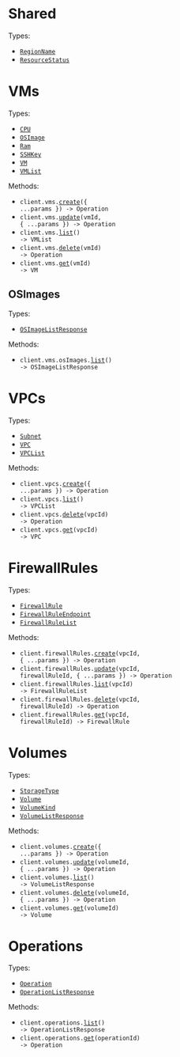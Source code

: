 # Shared

Types:

- <code><a href="./src/resources/shared.ts">RegionName</a></code>
- <code><a href="./src/resources/shared.ts">ResourceStatus</a></code>

# VMs

Types:

- <code><a href="./src/resources/vms/vms.ts">CPU</a></code>
- <code><a href="./src/resources/vms/vms.ts">OSImage</a></code>
- <code><a href="./src/resources/vms/vms.ts">Ram</a></code>
- <code><a href="./src/resources/vms/vms.ts">SSHKey</a></code>
- <code><a href="./src/resources/vms/vms.ts">VM</a></code>
- <code><a href="./src/resources/vms/vms.ts">VMList</a></code>

Methods:

- <code title="post /vms">client.vms.<a href="./src/resources/vms/vms.ts">create</a>({ ...params }) -> Operation</code>
- <code title="patch /vms/{vm_id}">client.vms.<a href="./src/resources/vms/vms.ts">update</a>(vmId, { ...params }) -> Operation</code>
- <code title="get /vms">client.vms.<a href="./src/resources/vms/vms.ts">list</a>() -> VMList</code>
- <code title="delete /vms/{vm_id}">client.vms.<a href="./src/resources/vms/vms.ts">delete</a>(vmId) -> Operation</code>
- <code title="get /vms/{vm_id}">client.vms.<a href="./src/resources/vms/vms.ts">get</a>(vmId) -> VM</code>

## OSImages

Types:

- <code><a href="./src/resources/vms/os-images.ts">OSImageListResponse</a></code>

Methods:

- <code title="get /vms/os_images">client.vms.osImages.<a href="./src/resources/vms/os-images.ts">list</a>() -> OSImageListResponse</code>

# VPCs

Types:

- <code><a href="./src/resources/vpcs.ts">Subnet</a></code>
- <code><a href="./src/resources/vpcs.ts">VPC</a></code>
- <code><a href="./src/resources/vpcs.ts">VPCList</a></code>

Methods:

- <code title="post /vpcs">client.vpcs.<a href="./src/resources/vpcs.ts">create</a>({ ...params }) -> Operation</code>
- <code title="get /vpcs">client.vpcs.<a href="./src/resources/vpcs.ts">list</a>() -> VPCList</code>
- <code title="delete /vpcs/{vpc_id}">client.vpcs.<a href="./src/resources/vpcs.ts">delete</a>(vpcId) -> Operation</code>
- <code title="get /vpcs/{vpc_id}">client.vpcs.<a href="./src/resources/vpcs.ts">get</a>(vpcId) -> VPC</code>

# FirewallRules

Types:

- <code><a href="./src/resources/firewall-rules.ts">FirewallRule</a></code>
- <code><a href="./src/resources/firewall-rules.ts">FirewallRuleEndpoint</a></code>
- <code><a href="./src/resources/firewall-rules.ts">FirewallRuleList</a></code>

Methods:

- <code title="post /vpcs/{vpc_id}/firewall_rules">client.firewallRules.<a href="./src/resources/firewall-rules.ts">create</a>(vpcId, { ...params }) -> Operation</code>
- <code title="patch /vpcs/{vpc_id}/firewall_rules/{firewall_rule_id}">client.firewallRules.<a href="./src/resources/firewall-rules.ts">update</a>(vpcId, firewallRuleId, { ...params }) -> Operation</code>
- <code title="get /vpcs/{vpc_id}/firewall_rules">client.firewallRules.<a href="./src/resources/firewall-rules.ts">list</a>(vpcId) -> FirewallRuleList</code>
- <code title="delete /vpcs/{vpc_id}/firewall_rules/{firewall_rule_id}">client.firewallRules.<a href="./src/resources/firewall-rules.ts">delete</a>(vpcId, firewallRuleId) -> Operation</code>
- <code title="get /vpcs/{vpc_id}/firewall_rules/{firewall_rule_id}">client.firewallRules.<a href="./src/resources/firewall-rules.ts">get</a>(vpcId, firewallRuleId) -> FirewallRule</code>

# Volumes

Types:

- <code><a href="./src/resources/volumes.ts">StorageType</a></code>
- <code><a href="./src/resources/volumes.ts">Volume</a></code>
- <code><a href="./src/resources/volumes.ts">VolumeKind</a></code>
- <code><a href="./src/resources/volumes.ts">VolumeListResponse</a></code>

Methods:

- <code title="post /volumes">client.volumes.<a href="./src/resources/volumes.ts">create</a>({ ...params }) -> Operation</code>
- <code title="patch /volumes/{volume_id}">client.volumes.<a href="./src/resources/volumes.ts">update</a>(volumeId, { ...params }) -> Operation</code>
- <code title="get /volumes">client.volumes.<a href="./src/resources/volumes.ts">list</a>() -> VolumeListResponse</code>
- <code title="delete /volumes/{volume_id}">client.volumes.<a href="./src/resources/volumes.ts">delete</a>(volumeId, { ...params }) -> Operation</code>
- <code title="get /volumes/{volume_id}">client.volumes.<a href="./src/resources/volumes.ts">get</a>(volumeId) -> Volume</code>

# Operations

Types:

- <code><a href="./src/resources/operations.ts">Operation</a></code>
- <code><a href="./src/resources/operations.ts">OperationListResponse</a></code>

Methods:

- <code title="get /operations">client.operations.<a href="./src/resources/operations.ts">list</a>() -> OperationListResponse</code>
- <code title="get /operations/{operation_id}">client.operations.<a href="./src/resources/operations.ts">get</a>(operationId) -> Operation</code>
